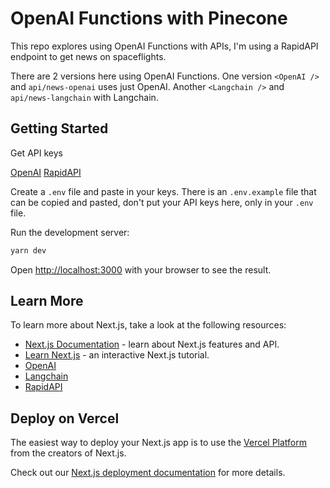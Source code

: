 # OpenAI Functions with Pinecone

This repo explores using OpenAI Functions with APIs, I'm using a RapidAPI endpoint to get news on spaceflights.

There are 2 versions here using OpenAI Functions. One version `<OpenAI />` and `api/news-openai` uses just OpenAI. Another `<Langchain />` and `api/news-langchain` with Langchain.

## Getting Started

Get API keys

[OpenAI](https://openai.com/)
[RapidAPI](https://rapidapi.com/ai-practical-ai-practical-default/api/spaceflight-news2)

Create a `.env` file and paste in your keys. There is an `.env.example` file that can be copied and pasted, don't put your API keys here, only in your `.env` file.

Run the development server:

```bash
yarn dev
```

Open [http://localhost:3000](http://localhost:3000) with your browser to see the result.

## Learn More

To learn more about Next.js, take a look at the following resources:

- [Next.js Documentation](https://nextjs.org/docs) - learn about Next.js features and API.
- [Learn Next.js](https://nextjs.org/learn) - an interactive Next.js tutorial.
- [OpenAI](https://platform.openai.com/docs/api-reference)
- [Langchain](https://js.langchain.com/docs/)
- [RapidAPI](https://rapidapi.com/ai-practical-ai-practical-default/api/spaceflight-news2)

## Deploy on Vercel

The easiest way to deploy your Next.js app is to use the [Vercel Platform](https://vercel.com/new?utm_medium=default-template&filter=next.js&utm_source=create-next-app&utm_campaign=create-next-app-readme) from the creators of Next.js.

Check out our [Next.js deployment documentation](https://nextjs.org/docs/deployment) for more details.

